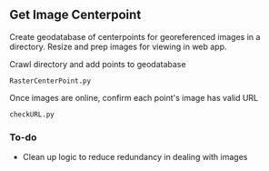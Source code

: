## Get Image Centerpoint
Create geodatabase of centerpoints for georeferenced images in a directory. Resize and prep images for viewing in web app. 

Crawl directory and add points to geodatabase
```
RasterCenterPoint.py
```

Once images are online, confirm each point's image has valid URL
```
checkURL.py
```


### To-do
- Clean up logic to reduce redundancy in dealing with images
